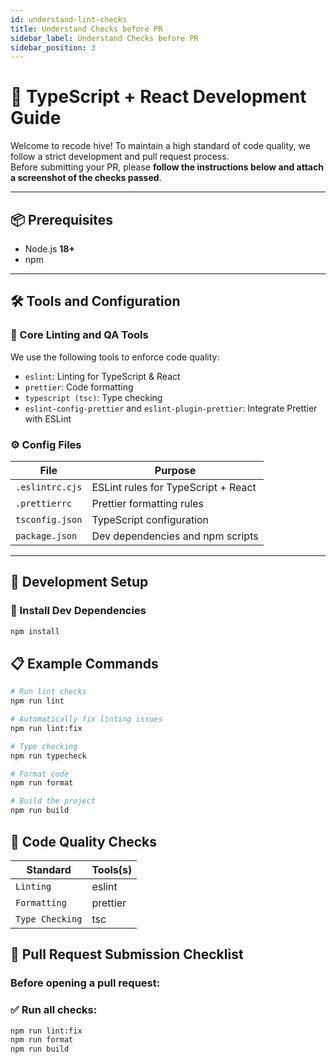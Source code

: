```yaml
---
id: understand-lint-checks
title: Understand Checks before PR
sidebar_label: Understand Checks before PR
sidebar_position: 3
---
```


# 🧠 TypeScript + React Development Guide

Welcome to recode hive! To maintain a high standard of code quality, we follow a strict development and pull request process.  
Before submitting your PR, please **follow the instructions below and attach a screenshot of the checks passed**.

---

## 📦 Prerequisites

- Node.js **18+**
- npm

---

## 🛠️ Tools and Configuration

### 🔧 Core Linting and QA Tools

We use the following tools to enforce code quality:

- `eslint`: Linting for TypeScript & React
- `prettier`: Code formatting
- `typescript (tsc)`: Type checking
- `eslint-config-prettier` and `eslint-plugin-prettier`: Integrate Prettier with ESLint

### ⚙️ Config Files

| File            | Purpose                             |
| --------------- | ----------------------------------- |
| `.eslintrc.cjs` | ESLint rules for TypeScript + React |
| `.prettierrc`   | Prettier formatting rules           |
| `tsconfig.json` | TypeScript configuration            |
| `package.json`  | Dev dependencies and npm scripts    |

---

## 🧪 Development Setup

### 🔄 Install Dev Dependencies

```bash
npm install
```

## 📋 Example Commands

```bash
# Run lint checks
npm run lint

# Automatically fix linting issues
npm run lint:fix

# Type checking
npm run typecheck

# Format code
npm run format

# Build the project
npm run build
```

## 🧹 Code Quality Checks

| Standard        | Tools(s) |
| --------------- | -------- |
| `Linting`       | eslint   |
| `Formatting`    | prettier |
| `Type Checking` | tsc      |

## 📸 Pull Request Submission Checklist

### Before opening a pull request:

### ✅ Run all checks:

```bash
npm run lint:fix
npm run format
npm run build
```
